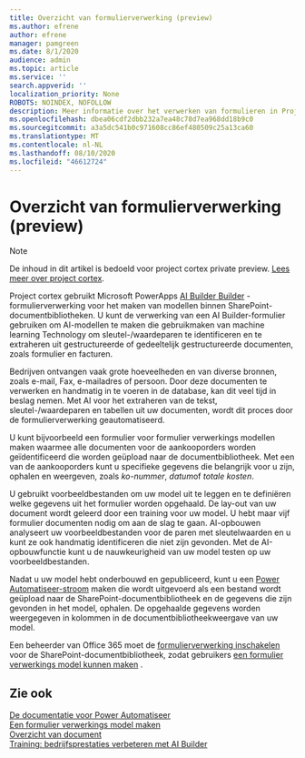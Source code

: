 ```yaml
---
title: Overzicht van formulierverwerking (preview)
ms.author: efrene
author: efrene
manager: pamgreen
ms.date: 8/1/2020
audience: admin
ms.topic: article
ms.service: ''
search.appverid: ''
localization_priority: None
ROBOTS: NOINDEX, NOFOLLOW
description: Meer informatie over het verwerken van formulieren in Project cortex.
ms.openlocfilehash: dbea06cdf2dbb232a7ea48c78d7ea968dd18b9c0
ms.sourcegitcommit: a3a5dc541b0c971608cc86ef480509c25a13ca60
ms.translationtype: MT
ms.contentlocale: nl-NL
ms.lasthandoff: 08/10/2020
ms.locfileid: "46612724"
---
```

# <a name="form-processing-overview-preview"></a>Overzicht van formulierverwerking (preview)
> [!Note]
> De inhoud in dit artikel is bedoeld voor project cortex private preview. [Lees meer over project cortex](https://aka.ms/projectcortex).

Project cortex gebruikt Microsoft PowerApps [AI Builder Builder](https://docs.microsoft.com/ai-builder/overview) -formulierverwerking voor het maken van modellen binnen SharePoint-documentbibliotheken.
U kunt de verwerking van een AI Builder-formulier gebruiken om AI-modellen te maken die gebruikmaken van machine learning Technology om sleutel-/waardeparen te identificeren en te extraheren uit gestructureerde of gedeeltelijk gestructureerde documenten, zoals formulier en facturen.

Bedrijven ontvangen vaak grote hoeveelheden en van diverse bronnen, zoals e-mail, Fax, e-mailadres of persoon. Door deze documenten te verwerken en handmatig in te voeren in de database, kan dit veel tijd in beslag nemen. Met AI voor het extraheren van de tekst, sleutel-/waardeparen en tabellen uit uw documenten, wordt dit proces door de formulierverwerking geautomatiseerd. 

U kunt bijvoorbeeld een formulier voor formulier verwerkings modellen maken waarmee alle documenten voor de aankooporders worden geïdentificeerd die worden geüpload naar de documentbibliotheek. Met een van de aankooporders kunt u specifieke gegevens die belangrijk voor u zijn, ophalen en weergeven, zoals *ko-nummer*, *datum*of *totale kosten*.

U gebruikt voorbeeldbestanden om uw model uit te leggen en te definiëren welke gegevens uit het formulier worden opgehaald. De lay-out van uw document wordt geleerd door een training voor uw model. U hebt maar vijf formulier documenten nodig om aan de slag te gaan. AI-opbouwen analyseert uw voorbeeldbestanden voor de paren met sleutelwaarden en u kunt ze ook handmatig identificeren die niet zijn gevonden.  Met de AI-opbouwfunctie kunt u de nauwkeurigheid van uw model testen op uw voorbeeldbestanden.

Nadat u uw model hebt onderbouwd en gepubliceerd, kunt u een [Power Automatiseer-stroom](https://docs.microsoft.com/power-automate/getting-started) maken die wordt uitgevoerd als een bestand wordt geüpload naar de SharePoint-documentbibliotheek en de gegevens die zijn gevonden in het model, ophalen. De opgehaalde gegevens worden weergegeven in kolommen in de documentbibliotheekweergave van uw model.

Een beheerder van Office 365 moet de [formulierverwerking inschakelen](https://docs.microsoft.com/microsoft-365/contentunderstanding/set-up-content-understanding?view=o365-worldwide#to-set-up-content-understanding) voor de SharePoint-documentbibliotheek, zodat gebruikers [een formulier verwerkings model kunnen maken](create-a-form-processing-model.md) .



## <a name="see-also"></a>Zie ook
  
[De documentatie voor Power Automatiseer](https://docs.microsoft.com/power-automate/)</br>
[Een formulier verwerkings model maken](create-a-form-processing-model.md)</br>
[Overzicht van document](document-understanding-overview.md)</br>
[Training: bedrijfsprestaties verbeteren met AI Builder](https://docs.microsoft.com/learn/paths/improve-business-performance-ai-builder/?source=learn)</br>





